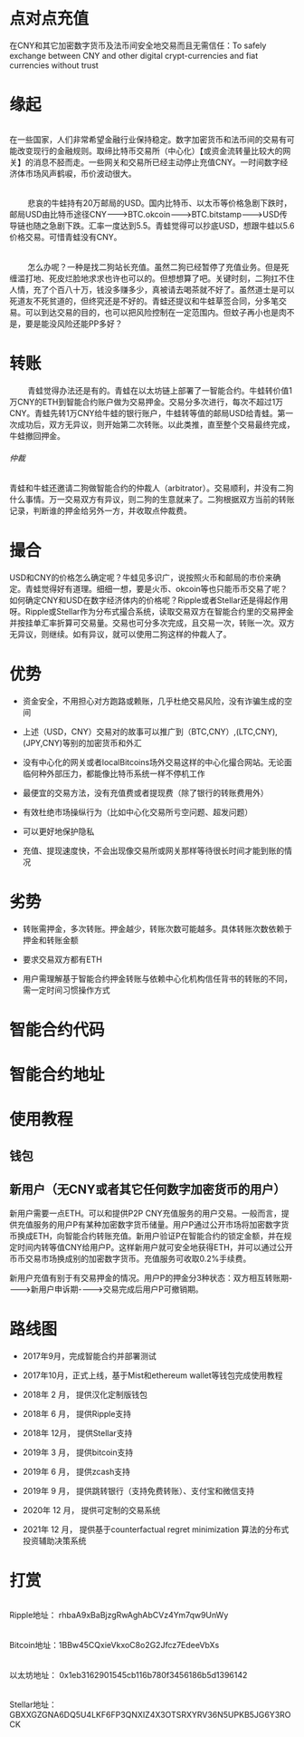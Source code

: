 # 点对点充值 

在CNY和其它加密数字货币及法币间安全地交易而且无需信任：To safely exchange between CNY and other digital crypt-currencies and fiat currencies without trust

# 缘起

######

在一些国家，人们非常希望金融行业保持稳定。数字加密货币和法币间的交易有可能改变现行的金融规则。取缔比特币交易所（中心化）【或资金流转量比较大的网关】的消息不胫而走。一些网关和交易所已经主动停止充值CNY。一时间数字经济体市场风声鹤唳，币价波动很大。
　　
######
　　
悲哀的牛蛙持有20万邮局的USD。国内比特币、以太币等价格急剧下跌时，邮局USD由比特币途径CNY--->BTC.okcoin--->BTC.bitstamp--->USD传导链也随之急剧下跌。汇率一度达到5.5。青蛙觉得可以抄底USD，想跟牛蛙以5.6价格交易。可惜青蛙没有CNY。

######
　　
怎么办呢？一种是找二狗站长充值。虽然二狗已经暂停了充值业务。但是死缠滥打地、死皮烂脸地求求也许也可以的。但想想算了吧。关键时刻，二狗扛不住人情，充了个百八十万，钱没多赚多少，真被请去喝茶就不好了。虽然道士是可以死道友不死贫道的，但终究还是不好的。青蛙还提议和牛蛙草签合同，分多笔交易。可以到达交易的目的，也可以把风险控制在一定范围内。但蚊子再小也是肉不是，要是能没风险还能PP多好？
　　

# 转账

　　
青蛙觉得办法还是有的。青蛙在以太坊链上部署了一智能合约。牛蛙转价值1万CNY的ETH到智能合约账户做为交易押金。交易分多次进行，每次不超过1万CNY。青蛙先转1万CNY给牛蛙的银行账户，牛蛙转等值的邮局USD给青蛙。第一次成功后，双方无异议，则开始第二次转账。以此类推，直至整个交易最终完成，牛蛙撤回押金。

###### 仲裁

青蛙和牛蛙还邀请二狗做智能合约的仲裁人（arbitrator）。交易顺利，并没有二狗什么事情。万一交易双方有异议，则二狗的生意就来了。二狗根据双方当前的转账记录，判断谁的押金给另外一方，并收取点仲裁费。
　　
　　
# 撮合


USD和CNY的价格怎么确定呢？牛蛙见多识广，说按照火币和邮局的市价来确定。青蛙觉得好有道理。细细一想，要是火币、okcoin等也只能币币交易了呢？如何确定CNY和USD在数字经济体内的价格呢？Ripple或者Stellar还是得起作用呀。Ripple或Stellar作为分布式撮合系统，读取交易双方在智能合约里的交易押金并按挂单汇率折算可交易量。交易也可分多次完成，且交易一次，转账一次。双方无异议，则继续。如有异议，就可以使用二狗这样的仲裁人了。


# 优势

   * 资金安全，不用担心对方跑路或赖账，几乎杜绝交易风险，没有诈骗生成的空间

   * 上述（USD，CNY）交易对的故事可以推广到（BTC,CNY）,(LTC,CNY),(JPY,CNY)等别的加密货币和外汇

   * 没有中心化的网关或者localBitcoins场外交易这样的中心化撮合网站。无论面临何种外部压力，都能像比特币系统一样不停机工作

   * 最便宜的交易方法，没有充值费或者提现费（除了银行的转账费用外）

   * 有效杜绝市场操纵行为（比如中心化交易所亏空问题、超发问题）

   * 可以更好地保护隐私

   * 充值、提现速度快，不会出现像交易所或网关那样等待很长时间才能到账的情况

# 劣势

   * 转账需押金，多次转账。押金越少，转账次数可能越多。具体转账次数依赖于押金和转账金额

   * 要求交易双方都有ETH

   * 用户需理解基于智能合约押金转账与依赖中心化机构信任背书的转账的不同，需一定时间习惯操作方式

# 智能合约代码


# 智能合约地址


# 使用教程

## 钱包

## 新用户（无CNY或者其它任何数字加密货币的用户）

新用户需要一点ETH。可以和提供P2P CNY充值服务的用户交易。一般而言，提供充值服务的用户P有某种加密数字货币储量。用户P通过公开市场将加密数字货币换成ETH，向智能合约转账充值。新用户验证P在智能合约的锁定金额，并在规定时间内转等值CNY给用户P。这样新用户就可安全地获得ETH，并可以通过公开币币交易市场换成别的加密数字货币。充值服务可收取0.2%手续费。

新用户充值有别于有交易押金的情况。用户P的押金分3种状态：双方相互转账期---->新用户申诉期---->交易完成后用户P可撤销期。









# 路线图

  * 2017年9月，完成智能合约并部署测试

  * 2017年10月，正式上线，基于Mist和ethereum wallet等钱包完成使用教程

  * 2018年 2 月， 提供汉化定制版钱包

  * 2018年 6 月， 提供Ripple支持

  * 2018年 12月， 提供Stellar支持

  * 2019年 3 月， 提供bitcoin支持

  * 2019年 6 月， 提供zcash支持

  * 2019年 9 月， 提供跳转银行（支持免费转账）、支付宝和微信支持

  * 2020年 12 月， 提供可定制的交易系统

  * 2021年 12 月， 提供基于counterfactual regret minimization 算法的分布式投资辅助决策系统

    

# 打赏

######

  Ripple地址： rhbaA9xBaBjzgRwAghAbCVz4Ym7qw9UnWy

###### 

  Bitcoin地址：1BBw45CQxieVkxoC8o2G2Jfcz7EdeeVbXs


###### 

  以太坊地址： 0x1eb3162901545cb116b780f3456186b5d1396142

###### 

  Stellar地址： GBXXGZGNA6DQ5U4LKF6FP3QNXIZ4X3OTSRXYRV36N5UPKB5JG6Y3ROCK


